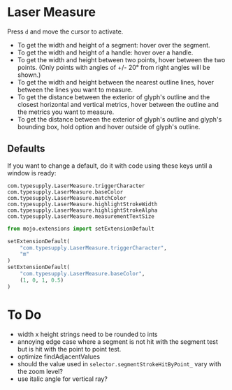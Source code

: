 # Laser Measure

Press `d` and move the cursor to activate.

- To get the width and height of a segment: hover over the segment.
- To get the width and height of a handle: hover over a handle.
- To get the width and height between two points, hover between the
  two points. (Only points with angles of +/- 20° from right angles
  will be shown.)
- To get the width and height between the nearest outline lines,
  hover between the lines you want to measure.
- To get the distance between the exterior of glyph's outline
  and the closest horizontal and vertical metrics, hover between
  the outline and the metrics you want to measure.
- To get the distance between the exterior of glyph's outline
  and glyph's bounding box, hold option and hover outside of
  glyph's outline.

## Defaults

If you want to change a default, do it with code using these keys until a window is ready:

```
com.typesupply.LaserMeasure.triggerCharacter
com.typesupply.LaserMeasure.baseColor
com.typesupply.LaserMeasure.matchColor
com.typesupply.LaserMeasure.highlightStrokeWidth
com.typesupply.LaserMeasure.highlightStrokeAlpha
com.typesupply.LaserMeasure.measurementTextSize
```

```python
from mojo.extensions import setExtensionDefault

setExtensionDefault(
    "com.typesupply.LaserMeasure.triggerCharacter",
    "m"
)
setExtensionDefault(
    "com.typesupply.LaserMeasure.baseColor",
    (1, 0, 1, 0.5)
)
```

# To Do


- width x height strings need to be rounded to ints
- annoying edge case where a segment is not hit with the segment test but is hit with the point to point test.
- optimize findAdjacentValues
- should the value used in `selector.segmentStrokeHitByPoint_` vary with the zoom level?
- use italic angle for vertical ray?